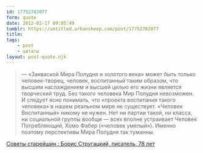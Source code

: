```yaml
---
id: 17752782077
form: quote
date: 2012-02-17 09:05:49
tumblr: https://untitled.urbansheep.com/post/17752782077
title: 
tags:
    - post
    - цитаты
layout: post-quote.njk
---
```


<blockquote>
— «Закваской Мира Полудня и золотого века» может быть только человек-творец, человек, воспитанный таким образом, что высшим наслаждением и высшей целью его жизни является творческий труд. Без такого человека Мир Полудня невозможен. И следует ясно понимать, что «проекта воспитания такого человека» в нашем реальном мире не существует. «Человек Воспитанный» никому не нужен. Нет ни партии такой, ни класса, ни социальной группы вообще — всех вполне устраивает Человек Потребляющий, Хомо Фабер («человек умелый»). Именно поэтому перспективы Мира Полудня так туманны.
</blockquote>

<a href="http://www.afisha.ru/article/pundits-strugatskiy/">Советы старейшин : Борис Стругацкий, писатель, 78 лет</a>
